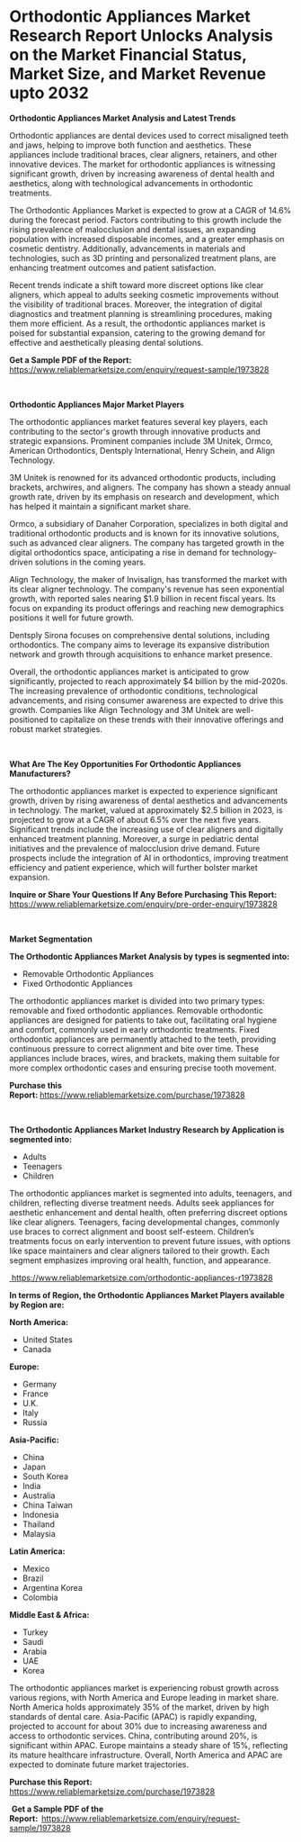 <p><h1>Orthodontic Appliances Market Research Report Unlocks Analysis on the Market Financial Status, Market Size, and Market Revenue upto 2032</h1></p><p><strong>Orthodontic Appliances Market Analysis and Latest Trends</strong></p>
<p><p>Orthodontic appliances are dental devices used to correct misaligned teeth and jaws, helping to improve both function and aesthetics. These appliances include traditional braces, clear aligners, retainers, and other innovative devices. The market for orthodontic appliances is witnessing significant growth, driven by increasing awareness of dental health and aesthetics, along with technological advancements in orthodontic treatments.</p><p>The Orthodontic Appliances Market is expected to grow at a CAGR of 14.6% during the forecast period. Factors contributing to this growth include the rising prevalence of malocclusion and dental issues, an expanding population with increased disposable incomes, and a greater emphasis on cosmetic dentistry. Additionally, advancements in materials and technologies, such as 3D printing and personalized treatment plans, are enhancing treatment outcomes and patient satisfaction.</p><p>Recent trends indicate a shift toward more discreet options like clear aligners, which appeal to adults seeking cosmetic improvements without the visibility of traditional braces. Moreover, the integration of digital diagnostics and treatment planning is streamlining procedures, making them more efficient. As a result, the orthodontic appliances market is poised for substantial expansion, catering to the growing demand for effective and aesthetically pleasing dental solutions.</p></p>
<p><strong>Get a Sample PDF of the Report:&nbsp;</strong> <a href="https://www.reliablemarketsize.com/enquiry/request-sample/1973828?utm_campaign=3075&utm_medium=2&utm_source=Github&utm_content=ia&utm_term=13042025&utm_id=orthodontic-appliances">https://www.reliablemarketsize.com/enquiry/request-sample/1973828</a></p>
<p>&nbsp;</p>
<p><strong>Orthodontic Appliances Major Market Players</strong></p>
<p><p>The orthodontic appliances market features several key players, each contributing to the sector's growth through innovative products and strategic expansions. Prominent companies include 3M Unitek, Ormco, American Orthodontics, Dentsply International, Henry Schein, and Align Technology.</p><p>3M Unitek is renowned for its advanced orthodontic products, including brackets, archwires, and aligners. The company has shown a steady annual growth rate, driven by its emphasis on research and development, which has helped it maintain a significant market share.</p><p>Ormco, a subsidiary of Danaher Corporation, specializes in both digital and traditional orthodontic products and is known for its innovative solutions, such as advanced clear aligners. The company has targeted growth in the digital orthodontics space, anticipating a rise in demand for technology-driven solutions in the coming years.</p><p>Align Technology, the maker of Invisalign, has transformed the market with its clear aligner technology. The company's revenue has seen exponential growth, with reported sales nearing $1.9 billion in recent fiscal years. Its focus on expanding its product offerings and reaching new demographics positions it well for future growth.</p><p>Dentsply Sirona focuses on comprehensive dental solutions, including orthodontics. The company aims to leverage its expansive distribution network and growth through acquisitions to enhance market presence.</p><p>Overall, the orthodontic appliances market is anticipated to grow significantly, projected to reach approximately $4 billion by the mid-2020s. The increasing prevalence of orthodontic conditions, technological advancements, and rising consumer awareness are expected to drive this growth. Companies like Align Technology and 3M Unitek are well-positioned to capitalize on these trends with their innovative offerings and robust market strategies.</p></p>
<p>&nbsp;</p>
<p><strong>What Are The Key Opportunities For Orthodontic Appliances Manufacturers?</strong></p>
<p><p>The orthodontic appliances market is expected to experience significant growth, driven by rising awareness of dental aesthetics and advancements in technology. The market, valued at approximately $2.5 billion in 2023, is projected to grow at a CAGR of about 6.5% over the next five years. Significant trends include the increasing use of clear aligners and digitally enhanced treatment planning. Moreover, a surge in pediatric dental initiatives and the prevalence of malocclusion drive demand. Future prospects include the integration of AI in orthodontics, improving treatment efficiency and patient experience, which will further bolster market expansion.</p></p>
<p><strong>Inquire or Share Your Questions If Any Before Purchasing This Report:</strong> <a href="https://www.reliablemarketsize.com/enquiry/pre-order-enquiry/1973828?utm_campaign=3075&utm_medium=2&utm_source=Github&utm_content=ia&utm_term=13042025&utm_id=orthodontic-appliances">https://www.reliablemarketsize.com/enquiry/pre-order-enquiry/1973828</a></p>
<p>&nbsp;</p>
<p><strong>Market Segmentation</strong></p>
<p><strong>The Orthodontic Appliances Market Analysis by types is segmented into:</strong></p>
<p><ul><li>Removable Orthodontic Appliances</li><li>Fixed Orthodontic Appliances</li></ul></p>
<p><p>The orthodontic appliances market is divided into two primary types: removable and fixed orthodontic appliances. Removable orthodontic appliances are designed for patients to take out, facilitating oral hygiene and comfort, commonly used in early orthodontic treatments. Fixed orthodontic appliances are permanently attached to the teeth, providing continuous pressure to correct alignment and bite over time. These appliances include braces, wires, and brackets, making them suitable for more complex orthodontic cases and ensuring precise tooth movement.</p></p>
<p><strong>Purchase this Report:&nbsp;</strong><a href="https://www.reliablemarketsize.com/purchase/1973828?utm_campaign=3075&utm_medium=2&utm_source=Github&utm_content=ia&utm_term=13042025&utm_id=orthodontic-appliances">https://www.reliablemarketsize.com/purchase/1973828</a></p>
<p>&nbsp;</p>
<p><strong>The Orthodontic Appliances Market Industry Research by Application is segmented into:</strong></p>
<p><ul><li>Adults</li><li>Teenagers</li><li>Children</li></ul></p>
<p><p>The orthodontic appliances market is segmented into adults, teenagers, and children, reflecting diverse treatment needs. Adults seek appliances for aesthetic enhancement and dental health, often preferring discreet options like clear aligners. Teenagers, facing developmental changes, commonly use braces to correct alignment and boost self-esteem. Children’s treatments focus on early intervention to prevent future issues, with options like space maintainers and clear aligners tailored to their growth. Each segment emphasizes improving oral health, function, and appearance.</p></p>
<p><a href="https://www.reliablemarketsize.com/orthodontic-appliances-r1973828?utm_campaign=3075&utm_medium=2&utm_source=Github&utm_content=ia&utm_term=13042025&utm_id=orthodontic-appliances">&nbsp;https://www.reliablemarketsize.com/orthodontic-appliances-r1973828</a></p>
<p><strong>In terms of Region, the Orthodontic Appliances Market Players available by Region are:</strong></p>
<p>
    <p> <strong> North America: </strong>
        <ul>
            <li>United States</li>
            <li>Canada</li>
        </ul>
        </p> 
    <p> <strong> Europe: </strong>
        <ul>
            <li>Germany</li>
            <li>France</li>
            <li>U.K.</li>
            <li>Italy</li>
            <li>Russia</li>
        </ul>
        </p> 
    <p> <strong> Asia-Pacific: </strong>
        <ul>
            <li>China</li>
            <li>Japan</li>
            <li>South Korea</li>
            <li>India</li>
            <li>Australia</li>
            <li>China Taiwan</li>
            <li>Indonesia</li>
            <li>Thailand</li>
            <li>Malaysia</li>
        </ul>
        </p> 
    <p> <strong> Latin America: </strong>
        <ul>
            <li>Mexico</li>
            <li>Brazil</li>
            <li>Argentina Korea</li>
            <li>Colombia</li>
        </ul>
        </p> 
    <p> <strong> Middle East & Africa: </strong>
        <ul>
            <li>Turkey</li>
            <li>Saudi</li>
            <li>Arabia</li>
            <li>UAE</li>
            <li>Korea</li>
        </ul>
    </p>
    </p>
<p><p>The orthodontic appliances market is experiencing robust growth across various regions, with North America and Europe leading in market share. North America holds approximately 35% of the market, driven by high standards of dental care. Asia-Pacific (APAC) is rapidly expanding, projected to account for about 30% due to increasing awareness and access to orthodontic services. China, contributing around 20%, is significant within APAC. Europe maintains a steady share of 15%, reflecting its mature healthcare infrastructure. Overall, North America and APAC are expected to dominate future market trajectories.</p></p>
<p><strong>Purchase this Report: </strong><a href="https://www.reliablemarketsize.com/purchase/1973828?utm_campaign=3075&utm_medium=2&utm_source=Github&utm_content=ia&utm_term=13042025&utm_id=orthodontic-appliances">https://www.reliablemarketsize.com/purchase/1973828</a></p>
<p>&nbsp;<strong>Get a Sample PDF of the Report:&nbsp;&nbsp;</strong><a href="https://www.reliablemarketsize.com/enquiry/request-sample/1973828?utm_campaign=3075&utm_medium=2&utm_source=Github&utm_content=ia&utm_term=13042025&utm_id=orthodontic-appliances">https://www.reliablemarketsize.com/enquiry/request-sample/1973828</a></p>
<p><strong></strong></p>
<p><p></p><p></p><p></p></p>